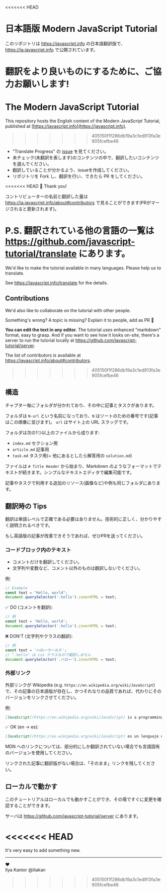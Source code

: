 <<<<<<< HEAD
# 日本語版 Modern JavaScript Tutorial

このリポジトリは <https://javascript.info> の日本語翻訳版で、<https://ja.javascript.info> で公開されています。

翻訳をより良いものにするために、ご協力お願いします!
=======
# The Modern JavaScript Tutorial

This repository hosts the English content of the Modern JavaScript Tutorial, published at [https://javascript.info](https://javascript.info).
>>>>>>> 405150f1f286db19a3c1ed913fa3e905fcefbe46

- "Translate Progress" の [issue](https://github.com/javascript-tutorial/ja.javascript.info/issues) を見てください。
- 未チェック(未翻訳を表します)のコンテンツの中で、翻訳したいコンテンツを選んでください。
- 翻訳していることが分かるよう、issueを作成してください。
- リポジトリを Fork し、翻訳を行い、できたら PR をしてください。

<<<<<<< HEAD
🎉 Thank you!

コントリビューターの名前と翻訳した量は <https://ja.javascript.info/about#contributors> で見ることができます(PRがマージされると更新されます)。

P.S. 翻訳されている他の言語の一覧は <https://github.com/javascript-tutorial/translate> にあります。
=======
We'd like to make the tutorial available in many languages. Please help us to translate.

See <https://javascript.info/translate> for the details.

## Contributions

We'd also like to collaborate on the tutorial with other people.

Something's wrong? A topic is missing? Explain it to people, add as PR 👏

**You can edit the text in any editor.** The tutorial uses enhanced "markdown" format, easy to grasp. And if you want to see how it looks on-site, there's a server to run the tutorial locally at <https://github.com/javascript-tutorial/server>.  

The list of contributors is available at <https://javascript.info/about#contributors>.
>>>>>>> 405150f1f286db19a3c1ed913fa3e905fcefbe46

## 構造

チャプター毎にフォルダが分かれており、その中に記事とタスクがあります。

フォルダは `N-url` という名前になっており、`N` はソートのための番号です(記事はこの順番に並びます)。 `url` はサイト上の URL スラッグです。

フォルダは次の1つ以上のファイルから成ります:

- `index.md` セクション用
- `article.md` 記事用
- `task.md` タスク用(+ 他にあるとしたら解答用の `solution.md`)

ファイルは `# Title Header` から始まり、Markdown のようなフォーマットでテキストが続きます。シンプルなテキストエディタで編集可能です。

記事やタスクで利用する追加のリソース(画像など)や例も同じフォルダにあります。

## 翻訳時の Tips

翻訳は単語レベルで正確である必要はありません。技術的に正しく、分かりやすく説明されるべきです。

もし英語版の記事が改善できそうであれば、ぜひPRを送ってください。

### コードブロック内のテキスト

- コメントだけを翻訳してください。
- 文字列や変数など、コメント以外のものは翻訳しないでください。


例:

```js
// Example
const text = "Hello, world";
document.querySelector('.hello').innerHTML = text;
```

✅ DO (コメントを翻訳):

```js
// 例
const text = 'Hello, world';
document.querySelector('.hello').innerHTML = text;
```

❌ DON'T (文字列やクラスの翻訳):

```js
// 例
const text = 'ハローワールド';
// ".hello" は css クラスなので翻訳しません
document.querySelector('.ハロー').innerHTML = text;
```

### 外部リンク

外部リンクが Wikipedia (e.g. `https://en.wikipedia.org/wiki/JavaScript`)で、その記事の日本語版が存在し、かつそれなりの品質であれば、代わりにそのバージョンをリンクさせてください。

例:

```md
[JavaScript](https://en.wikipedia.org/wiki/JavaScript) is a programming language.
```

✅ OK (en -> es):

```md
[JavaScript](https://es.wikipedia.org/wiki/JavaScript) es un lenguaje de programación.
```

MDN へのリンクについては、部分的にしか翻訳されていない場合でも言語固有のバージョンを使用してください。

リンクされた記事に翻訳版がない場合は、「そのまま」リンクを残してください。

## ローカルで動かす

このチュートリアルはローカルでも動かすことができ、その場ですぐに変更を確認することができます。

サーバは <https://github.com/javascript-tutorial/server> にあります。

<<<<<<< HEAD
=======
It's very easy to add something new.

---
♥  
Ilya Kantor @iliakan
>>>>>>> 405150f1f286db19a3c1ed913fa3e905fcefbe46
